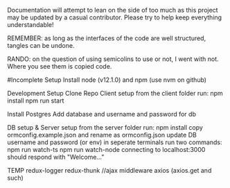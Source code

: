 Documentation will attempt to lean on the side of too much as this project may be updated by a casual contributor. Please try to help keep everything understandable!

REMEMBER: as long as the interfaces of the code are well structured, tangles can be undone.

RANDO: on the question of using semicolins to use or not, I went with not. Where you see them is copied code.

#Incomplete Setup
Install node (v12.1.0) and npm (use nvm on github)

Development Setup
Clone Repo
Client setup
  from the client folder run:
    npm install
    npm run start

Install Postgres
  Add database and username and password for db

DB setup & Server setup
  from the server folder run:
    npm install
  copy ormconfig.example.json and rename as ormconfig.json
  update DB username and password (or env)
  in seperate terminals run two commands:
    npm run watch-ts
    npm run watch-node
  connecting to localhost:3000 should respond with "Welcome..."

TEMP
redux-logger
redux-thunk //ajax middleware
axios (axios.get and such)